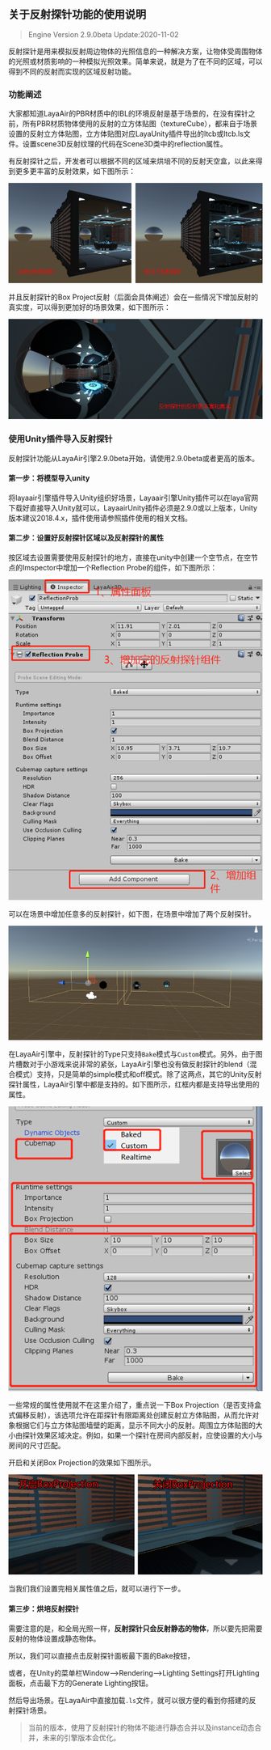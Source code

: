 ## 关于反射探针功能的使用说明

> Engine Version 2.9.0beta  Update:2020-11-02

反射探针是用来模拟反射周边物体的光照信息的一种解决方案，让物体受周围物体的光照或材质影响的一种模拟光照效果。简单来说，就是为了在不同的区域，可以得到不同的反射而实现的区域反射功能。

### 功能阐述

大家都知道LayaAir的PBR材质中的IBL的环境反射是基于场景的，在没有探针之前，所有PBR材质物体使用的反射的立方体贴图（textureCube），都来自于场景设置的反射立方体贴图，立方体贴图对应LayaUnity插件导出的ltcb或ltcb.ls文件。设置scene3D反射纹理的代码在Scene3D类中的reflection属性。

有反射探针之后，开发者可以根据不同的区域来烘培不同的反射天空盒，以此来得到更多更丰富的反射效果，如下图所示：

![img](img/1.png)  

并且反射探针的Box Project反射（后面会具体阐述）会在一些情况下增加反射的真实度，可以得到更加好的场景效果，如下图所示：

![img](img/2.png)  

### 使用Unity插件导入反射探针

反射探针功能从LayaAir引擎2.9.0beta开始，请使用2.9.0beta或者更高的版本。

#### 第一步：将模型导入unity

将layaair引擎插件导入Unity组织好场景，Layaair引擎Unity插件可以在laya官网下载好直接导入Unity就可以，LayaairUnity插件必须是2.9.0或以上版本，Unity版本建议2018.4.x，插件使用请参照插件使用的相关文档。

#### 第二步：设置好反射探针区域以及反射探针的属性

按区域去设置需要使用反射探针的地方，直接在unity中创建一个空节点，在空节点的Imspector中增加一个Reflection Probe的组件，如下图所示：

![img](img/3.png)  

可以在场景中增加任意多的反射探针，如下图，在场景中增加了两个反射探针。

![img](img/4.png)  

在LayaAir引擎中，反射探针的Type只支持`Bake`模式与`Custom`模式。另外，由于图片槽数对于小游戏来说非常的紧张，LayaAir引擎也没有做反射探针的blend（混合模式）支持，只是简单的simple模式和off模式。除了这两点，其它的Unity反射探针属性，LayaAir引擎中都是支持的。如下图所示，红框内都是支持导出使用的属性。

![img](img/5.png)   

一些常规的属性使用就不在这里介绍了，重点说一下Box Projection（是否支持盒式偏移反射），该选项允许在距探针有限距离处创建反射立方体贴图，从而允许对象根据它们与立方体贴图墙壁的距离，显示不同大小的反射。周围立方体贴图的大小由探针效果区域决定。例如，如果一个探针在房间内部反射，应使设置的大小与房间的尺寸匹配。



开启和关闭Box Projection的效果如下图所示。

![img](img/6.png) 

当我们我们设置完相关属性值之后，就可以进行下一步。



#### 第三步：烘培反射探针

需要注意的是，和全局光照一样，**反射探针只会反射静态的物体**，所以要先把需要反射的物体设置成静态物体。

所以，我们可以直接点击反射探针面板最下面的Bake按钮，

或者，在Unity的菜单栏Window-->Rendering-->Lighting Settings打开Lighting面板，点击最下方的Generate Lighting按钮。

然后导出场景。在LayaAir中直接加载`.ls`文件，就可以很方便的看到你搭建的反射探针场景。

>  当前的版本，使用了反射探针的物体不能进行静态合并以及instance动态合并，未来的引擎版本会优化。



